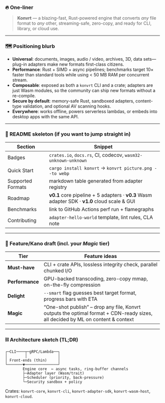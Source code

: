 ### 🔥 One-liner

> **Konvrt** — a blazing-fast, Rust-powered engine that converts *any* file format to *any* other, streaming-safe, zero-copy, and ready for CLI, library, or cloud use.

---

### 🗺️ Positioning blurb

* **Universal**: documents, images, audio / video, archives, 3D, data sets—plug-in adapters make new formats first-class citizens.
* **Performance**: Rust + SIMD + async pipelines; benchmarks target 10× faster than standard tools while using < 50 MB RAM per concurrent stream.
* **Composable**: exposed as both a `konvrt` CLI and a crate; adapters are just Wasm modules, so the community can ship new formats without a re-compile.
* **Secure by default**: memory-safe Rust, sandboxed adapters, content-type validation, and optional AV scanning hooks.
* **Everywhere**: works offline, powers serverless lambdas, or embeds into desktop apps with the same API.

---

### 📝 README skeleton (if you want to jump straight in)

| Section           | Snippet                                                                                      |
| ----------------- | -------------------------------------------------------------------------------------------- |
| Badges            | `crates.io`, `docs.rs`, CI, codecov, `wasm32-unknown-unknown`                                |
| Quick Start       | `cargo install konvrt` → `konvrt picture.png --to webp`                                      |
| Supported Formats | markdown table generated from adapter registry                                               |
| Roadmap           | **v0.1** core pipeline + 5 adapters · **v0.3** Wasm adapter SDK · **v1.0** cloud scale & GUI |
| Benchmarks        | link to GitHub Actions perf run + flamegraphs                                                |
| Contributing      | `adapter-hello-world` template, lint rules, CLA note                                         |

---

### 🧩 Feature/Kano draft (incl. your *Magic* tier)

| Tier            | Feature ideas                                                                                                                   |
| --------------- | ------------------------------------------------------------------------------------------------------------------------------- |
| **Must-have**   | CLI + crate APIs, lossless integrity check, parallel chunked I/O                                                                |
| **Performance** | GPU-backed transcoding, zero-copy mmap, on-the-fly compression                                                                  |
| **Delight**     | `--smart` flag guesses best target format, progress bars with ETA                                                               |
| **Magic**       | “One-shot publish” – drop any file, Konvrt outputs the optimal format + CDN-ready sizes, all decided by ML on content & context |

---

### ⛓️ Architecture sketch (TL;DR)

```
┌─CLI────┬─gRPC/Lambda──┐
│        │              │
│ Front-ends (thin)     │
└───────▼───────────────┘
        Engine core  ← async tasks, ring-buffer channels
        ├─Adapter layer (Wasm/trait)
        ├─Scheduler (priority, back-pressure)
        └─Security sandbox + policy
```

Crates: `konvrt-core`, `konvrt-cli`, `konvrt-adapter-sdk`, `konvrt-wasm-host`, `konvrt-cloud`.

